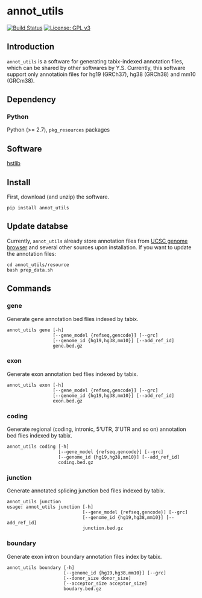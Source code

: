 # annot_utils

[![Build Status](https://travis-ci.org/friend1ws/annot_utils.svg?branch=master)](https://travis-ci.org/friend1ws/annot_utils)
[![License: GPL v3](https://img.shields.io/badge/License-GPL%20v3-blue.svg)](https://www.gnu.org/licenses/gpl-3.0)

## Introduction
`annot_utils` is a software for generating tabix-indexed annotation files, which can be shared by other softwares by Y.S.
Currently, this software support only annotatioin files for hg19 (GRCh37), hg38 (GRCh38) and mm10 (GRCm38).

## Dependency

### Python

Python (>= 2.7), `pkg_resources` packages

## Software

[hstlib](http://www.htslib.org)

## Install

First, download (and unzip) the software.
```
pip install annot_utils 
```

## Update databse
Currently, `annot_utils` already store annotation files from [UCSC genome browser](https://genome.ucsc.edu) and several other sources upon installation.
If you want to update the annotation files:
```
cd annot_utils/resource
bash prep_data.sh
```

## Commands

### gene

Generate gene annotation bed flies indexed by tabix.

```
annot_utils gene [-h] 
                 [--gene_model {refseq,gencode}] [--grc]
                 [--genome_id {hg19,hg38,mm10}] [--add_ref_id]
                 gene.bed.gz
```


### exon

Generate exon annotation bed flies indexed by tabix.


```
annot_utils exon [-h] 
                 [--gene_model {refseq,gencode}] [--grc]
                 [--genome_id {hg19,hg38,mm10}] [--add_ref_id]
                 exon.bed.gz
```


### coding

Generate regional (coding, intronic, 5'UTR, 3'UTR and so on) annotation bed flies indexed by tabix.

```
annot_utils coding [-h] 
                   [--gene_model {refseq,gencode}] [--grc]
                   [--genome_id {hg19,hg38,mm10}] [--add_ref_id]
                   coding.bed.gz
```

### junction

Generate annotated splicing junction bed files indexed by tabix.

```
annot_utils junction
usage: annot_utils junction [-h] 
                            [--gene_model {refseq,gencode}] [--grc]
                            [--genome_id {hg19,hg38,mm10}] [--add_ref_id]
                            junction.bed.gz
```

### boundary


Generate exon intron boundary annotation files index by tabix.

```
annot_utils boundary [-h] 
                     [--genome_id {hg19,hg38,mm10}] [--grc]
                     [--donor_size donor_size]
                     [--acceptor_size acceptor_size]
                     boudary.bed.gz
```

